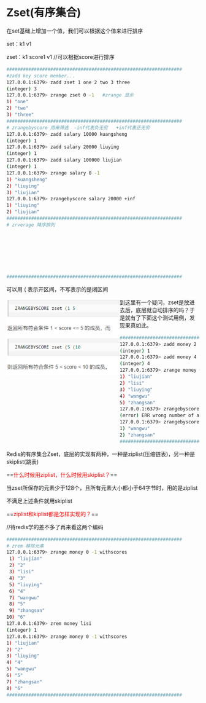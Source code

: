 # Zset(有序集合)

在set基础上增加一个值，我们可以根据这个值来进行排序

set：k1 v1

zset：k1 score1 v1          //可以根据score进行排序

```bash
################################################################
#zadd key score member...
127.0.0.1:6379> zadd zset 1 one 2 two 3 three
(integer) 3
127.0.0.1:6379> zrange zset 0 -1   #zrange 显示
1) "one"
2) "two"
3) "three"
################################################################
# zrangebyscore 用来筛选  -inf代表负无穷   +inf代表正无穷
127.0.0.1:6379> zadd salary 10000 kuangsheng
(integer) 1
127.0.0.1:6379> zadd salary 20000 liuying
(integer) 1
127.0.0.1:6379> zadd salary 100000 liujian
(integer) 1
127.0.0.1:6379> zrange salary 0 -1
1) "kuangsheng"
2) "liuying"
3) "liujian"
127.0.0.1:6379> zrangebyscore salary 20000 +inf
1) "liuying"
2) "liujian"
################################################################
# zrverage 降序排列







################################################################
```

可以用 ( 表示开区间，不写表示的是闭区间

<img src="../00.Image/image-20210303193837857.png" alt="image-20210303193837857" style="zoom:83%;" align="left"/>



到这里有一个疑问，zset是放进去后，底层就自动排序的吗？于是就有了下面这个测试用例，发现果真如此。

```bash
################################################################
127.0.0.1:6379> zadd money 2 liujian
(integer) 1
127.0.0.1:6379> zadd money 4 liuying 6 zhangsan 3 lisi 5 wangwu
(integer) 4
127.0.0.1:6379> zrange money 0 -1
1) "liujian"
2) "lisi"
3) "liuying"
4) "wangwu"
5) "zhangsan"
127.0.0.1:6379> zrangebyscore (4 6
(error) ERR wrong number of arguments for 'zrangebyscore' command
127.0.0.1:6379> zrangebyscore money (4 6
1) "wangwu"
2) "zhangsan"
################################################################
```

Redis的有序集合Zset，底层的实现有两种，一种是ziplist(压缩链表)，另一种是skiplist(跳表)

==<font color="red">什么时候用ziplist，什么时候用skiplist？</font>==

当zset所保存的元素少于128个，且所有元素大小都小于64字节时，用的是ziplist

不满足上述条件就用skiplist



==<font color="red">ziplist和kiplist都是怎样实现的？</font>==

//待redis学的差不多了再来看这两个编码









```bash
################################################################
# zrem 移除元素
127.0.0.1:6379> zrange money 0 -1 withscores
 1) "liujian"
 2) "2"
 3) "lisi"
 4) "3"
 5) "liuying"
 6) "4"
 7) "wangwu"
 8) "5"
 9) "zhangsan"
10) "6"
127.0.0.1:6379> zrem money lisi
(integer) 1
127.0.0.1:6379> zrange money 0 -1 withscores
1) "liujian"
2) "2"
3) "liuying"
4) "4"
5) "wangwu"
6) "5"
7) "zhangsan"
8) "6"
################################################################
```



























